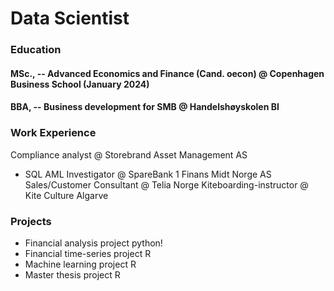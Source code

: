# Data Scientist 

### Education 
#### MSc., -- Advanced Economics and Finance (Cand. oecon) @ Copenhagen Business School (January 2024)
#### BBA, -- Business development for SMB @ Handelshøyskolen BI

### Work Experience
Compliance analyst @ Storebrand Asset Management AS
- SQL
AML Investigator @ SpareBank 1 Finans Midt Norge AS
Sales/Customer Consultant @ Telia Norge
Kiteboarding-instructor @ Kite Culture Algarve

### Projects
- Financial analysis project python!
- Financial time-series project R
- Machine learning project R
- Master thesis project R
